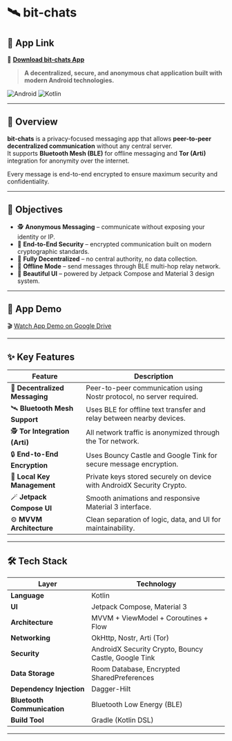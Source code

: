 # 🛰️ bit-chats  


## 🔗 App Link

📱 **[Download bit-chats App](https://drive.google.com/file/d/1P4YktEgxj8Eyu4JC9rkupK9GWfZn-td-/view?usp=drive_link)**

> **A decentralized, secure, and anonymous chat application built with modern Android technologies.**

![Android](https://img.shields.io/badge/Platform-Android-green?style=flat-square)
![Kotlin](https://img.shields.io/badge/Language-Kotlin-blueviolet?style=flat-square)

---

## 📖 Overview

**bit-chats** is a privacy-focused messaging app that allows **peer-to-peer decentralized communication** without any central server.  
It supports **Bluetooth Mesh (BLE)** for offline messaging and **Tor (Arti)** integration for anonymity over the internet.  

Every message is end-to-end encrypted to ensure maximum security and confidentiality.

---

## 🧭 Objectives

- 🕵️ **Anonymous Messaging** – communicate without exposing your identity or IP.  
- 🔐 **End-to-End Security** – encrypted communication built on modern cryptographic standards.  
- 📡 **Fully Decentralized** – no central authority, no data collection.  
- 📶 **Offline Mode** – send messages through BLE multi-hop relay network.  
- 💬 **Beautiful UI** – powered by Jetpack Compose and Material 3 design system.  

---
## 🎥 App Demo

🎬 [Watch App Demo on Google Drive](https://drive.google.com/file/d/1MjG-U8AzG8mSgbPEafEDkO89Ieoc8y-l/view?usp=drive_link)

---

## ✨ Key Features

| Feature | Description |
|----------|-------------|
| 🔗 **Decentralized Messaging** | Peer-to-peer communication using Nostr protocol, no server required. |
| 🛰️ **Bluetooth Mesh Support** | Uses BLE for offline text transfer and relay between nearby devices. |
| 🕵️ **Tor Integration (Arti)** | All network traffic is anonymized through the Tor network. |
| 🔒 **End-to-End Encryption** | Uses Bouncy Castle and Google Tink for secure message encryption. |
| 🧩 **Local Key Management** | Private keys stored securely on device with AndroidX Security Crypto. |
| 🪄 **Jetpack Compose UI** | Smooth animations and responsive Material 3 interface. |
| ⚙️ **MVVM Architecture** | Clean separation of logic, data, and UI for maintainability. |

---

## 🛠️ Tech Stack

| Layer | Technology |
|-------|-------------|
| **Language** | Kotlin |
| **UI** | Jetpack Compose, Material 3 |
| **Architecture** | MVVM + ViewModel + Coroutines + Flow |
| **Networking** | OkHttp, Nostr, Arti (Tor) |
| **Security** | AndroidX Security Crypto, Bouncy Castle, Google Tink |
| **Data Storage** | Room Database, Encrypted SharedPreferences |
| **Dependency Injection** | Dagger-Hilt |
| **Bluetooth Communication** | Bluetooth Low Energy (BLE) |
| **Build Tool** | Gradle (Kotlin DSL) |

---
